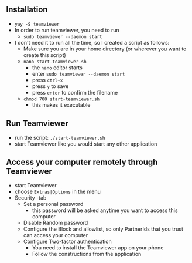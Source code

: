 ## Installation
- `yay -S teamviewer`
- In order to run teamviewer, you need to run
	- `sudo teamviewer --daemon start`
- I don't need it to run all the time, so I created a script as follows:
	- Make sure you are in your home directory (or wherever you want to create this script)
	- `nano start-teamviewer.sh`
		- the `nano` editor starts
		- enter `sudo teamviewer --daemon start`
		- press `ctrl+x`
		- press `y` to save
		- press `enter` to confirm the filename
	- `chmod 700 start-teamviewer.sh` 
		- this makes it executable

## Run Teamviewer
- run the script: `./start-teamviewer.sh`
- start Teamviewer like you would start any other application

## Access your computer remotely through Teamviewer
- start Teamviewer
- choose `Extras|Options` in the menu
- Security -tab
	- Set a personal password
		- this password will be asked anytime you want to access this computer
	- Disable Random password
	- Configure the Block and allowlist, so only PartnerIds that you trust can access your computer
	- Configure Two-factor authentication
		- You need to install the Teamviewer app on your phone
		- Follow the constructions from the application
